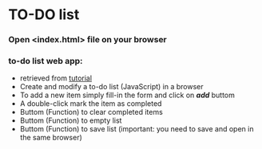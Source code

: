 # TO-DO list
### Open <index.html> file on your browser

### to-do list web app:
- retrieved from [tutorial](https://projects.raspberrypi.org/en/projects/cd-intermediate-javascript-sushi)
- Create and modify a to-do list (JavaScript) in a browser
- To add a new item simply fill-in the form and click on <b>_add_</b> buttom
- A double-click mark the item as completed
- Buttom (Function) to clear completed items
- Buttom (Function) to empty list
- Buttom (Function) to save list (important: you need to save and open in the same browser)
